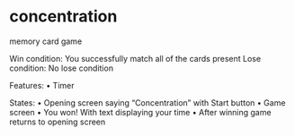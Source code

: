 # concentration
memory card game

Win condition: You successfully match all of the cards present
Lose condition: No lose condition

Features: 
•	Timer

States:
•	Opening screen saying “Concentration” with Start button
•	Game screen
•	You won! With text displaying your time
•	After winning game returns to opening screen
